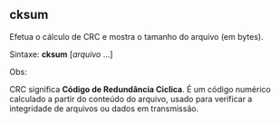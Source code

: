 ## cksum

Efetua o cálculo de CRC e mostra o tamanho do arquivo (em bytes).

Sintaxe: **cksum** [*arquivo* ...]

Obs:

CRC significa **Código de Redundância Ciclica**. É um código
numérico calculado a partir do conteúdo do arquivo, usado
para verificar a integridade de arquivos ou dados em
transmissão.


